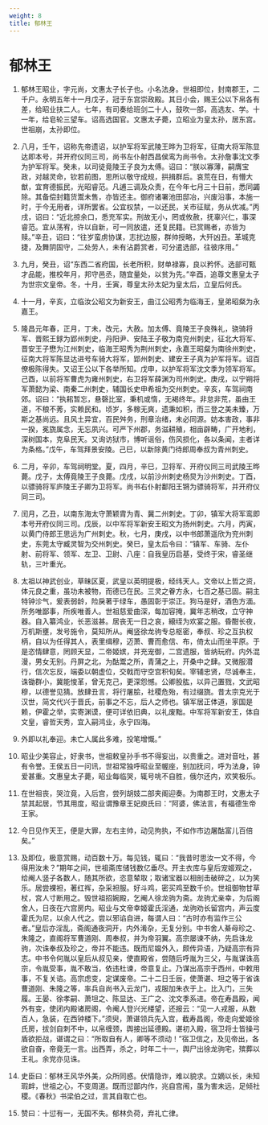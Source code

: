 ```yaml
---
weight: 8
title: 郁林王
---
```


# 郁林王

1. <span id="郁林王-1"></span>
郁林王昭业，字元尚，文惠太子长子也。小名法身。世祖即位，封南郡王，二千户。永明五年十一月戊子，冠于东宫崇政殿。其日小会，赐王公以下帛各有差，给昭业扶二人。七年，有司奏给班剑二十人，鼓吹一部，高选友、学。十一年，给皂轮三望车。诏高选国官。文惠太子薨，立昭业为皇太孙，居东宫。世祖崩，太孙即位。

2. <span id="郁林王-2"></span>
八月，壬午，诏称先帝遗诏，以护军将军武陵王晔为卫将军，征南大将军陈显达即本号，并开府仪同三司，尚书左仆射西昌侯鸾为尚书令。太孙詹事沈文季为护军将军。癸未，以司徒竟陵王子良为太傅。诏曰：“朕以寡薄，嗣膺宝政，对越灵命，钦若前图，思所以敬守成规，拱揖群后。哀荒在日，有懵大猷，宜育德振民，光昭睿范。凡逋三调及众责，在今年七月三十日前，悉同蠲除。其备偿封籍货鬻未售，亦皆还主。御府诸署池田邸冶，兴废沿事，本施一时，于今无用者，详所罢省。公宜权禁，一以还民，关市征赋，务从优减。”丙戌，诏曰：“近北掠余口，悉充军实。刑故无小，罔或攸赦，抚辜兴仁，事深睿范。宜从荡宥，许以自新，可一同放遣，还复民籍。已赏赐者，亦皆为赎。”辛丑，诏曰：“往岁蛮虏协谋，志扰边服，群帅授略，大歼凶丑。革城克捷，及舞阴固守，二处劳人，未有沾爵赏者，可分遣选部，往彼序用。”

3. <span id="郁林王-3"></span>
九月，癸丑，诏“东西二省府国，长老所积，财单禄寡，良以矜怀。选部可甄才品能，推校年月，邦守邑丞，随宜量处，以贫为先。”辛酉，追尊文惠皇太子为世宗文皇帝。冬，十月，壬寅，尊皇太孙太妃为皇太后，立皇后何氏。

4. <span id="郁林王-4"></span>
十一月，辛亥，立临汝公昭文为新安王，曲江公昭秀为临海王，皇弟昭粲为永嘉王。

5. <span id="郁林王-5"></span>
隆昌元年春，正月，丁未，改元，大赦。加太傅、竟陵王子良殊礼，骁骑将军、晋熙王銶为郢州刺史，丹阳尹、安陆王子敬为南兖州刺史，征北大将军、晋安王子懋为江州刺史，临海王昭秀为荆州刺史，永嘉王昭粲为南徐州刺史，征南大将军陈显达进号车骑大将军，郢州刺史、建安王子真为护军将军。诏百僚极陈得失。又诏王公以下各举所知。戊申，以护军将军沈文季为领军将军。己酉，以前将军曹虎为雍州刺史，右卫将军薛渊为司州刺史。庚戌，以宁朔将军萧懿为梁、南秦二州刺史，辅国长史申希祖为交州刺史。辛亥，车驾祠南郊。诏曰：“执耜暂忘，悬磬比室，秉机或惰，无褐终年。非怠非荒，虽由王道，不稂不莠，实赖民和。顷岁，多稼无爽，遗秉如积，而三登之美未臻，万斯之基尚远。且风土异宜，百民舛务，刑章治绪，未必同源。妨本害政，事非一揆，冕旒属念，无忘夙兴。可严下州郡，务滋耕殖，相亩辟畴，广开地利，深树国本，克阜民天。又询访狱市，博听谣俗，伤风损化，各以条闻，主者详为条格。”戊午，车驾拜景安陵。己巳，以新除黄门待郎周奉叔为青州刺史。

6. <span id="郁林王-6"></span>
二月，辛卯，车驾祠明堂。夏，四月，辛巳，卫将军、开府仪同三司武陵王晔薨。戊子，太傅竟陵王子良薨。戊戌，以前沙州刺史杨炅为沙州刺史。丁酉，以骠骑将军庐陵王子卿为卫将军。尚书右仆射鄱阳王锵为骠骑将军，并开府仪同三司。

7. <span id="郁林王-7"></span>
闰月，乙丑，以南东海太守萧颖胄为青、冀二州刺史。丁卯，镇军大将军鸾即本号开府仪同三司。戊辰，以中军将军新安王昭文为扬州刺史。六月，丙寅，以黄门侍郎王思远为广州刺史。秋，七月，庚戌，以中书郎萧遥欣为兖州刺史，东莞太守臧灵智为交州刺史。癸巳，皇太后令曰：“镇军、车骑、左仆射、前将军、领军、左卫、卫尉、八座：自我皇历启基，受终于宋，睿圣继轨，三叶重光。

8. <span id="郁林王-8"></span>
太祖以神武创业，草昧区夏，武皇以英明提极，经纬天人。文帝以上哲之资，体元良之重，虽功未被物，而德已在民。三灵之眷方永，七百之基已固。嗣主特钟沴气，爰表弱龄，险戾著于绿车，愚固彰于崇正。狗马是好，酒色方湎。所务唯鄙事，所疾唯善人。世祖慈爱曲深，每加容掩，冀年志稍改，立守神器。自入纂鸿业，长恶滋甚。居丧无一日之哀，縗绖为欢宴之服。昏酣长夜，万机斯壅，发号施令，莫知所从。阉竖徐龙驹专总枢密，奉叔、珍之互执权柄，自以为任得其人，表里缉穆，迈萧、曹而愈信、布，倚太山而坐平原。于是恣情肆意，罔顾天显，二帝姬嫔，并充宠御，二宫遗服，皆纳玩府。内外混漫，男女无别。丹屏之北，为酤鬻之所，青蒲之上，开桑中之肆。又微服潜行，信次忘反，端委以朝虚位，交戟而守空宫积旬矣。宰辅忠贤，尽诚奉主，诛锄群小，冀能悛革，曾无克己，更深怨憾。公卿股肱，以异己置戮，文武昭穆，以德誉见猜。放肆丑言，将行屠脍，社稷危殆，有过缀旒。昔太宗克光于汉世，简文代兴于晋氏，前事之不忘，后人之师也。镇军居正体道，家国是赖，伊霍之举，实寄渊谟，便可详依旧典，以礼废黜。中军将军新安王，体自文皇，睿哲天秀，宜入嗣鸿业，永宁四海。

9. <span id="郁林王-9"></span>
外即以礼奉迎。未亡人属此多难，投笔增慨。”

10. <span id="郁林王-10"></span>
昭业少美容止，好隶书，世祖敕皇孙手书不得妄出，以贵重之。进对音吐，甚有令誉。王侯五日一问讯，世祖常独呼昭业至幄座，别加抚问，呼为法身，钟爱甚重。文惠皇太子薨，昭业每临哭，辄号咷不自胜，俄尔还内，欢笑极乐。

11. <span id="郁林王-11"></span>
在世祖丧，哭泣竟，入后宫，尝列胡妓二部夹阁迎奏。为南郡王时，文惠太子禁其起居，节其用度，昭业谓豫章王妃庾氏曰：“阿婆，佛法言，有福德生帝王家。

12. <span id="郁林王-12"></span>
今日见作天王，便是大罪，左右主帅，动见拘执，不如作市边屠酤富儿百倍矣。”

13. <span id="郁林王-13"></span>
及即位，极意赏赐，动百数十万。每见钱，辄曰：“我昔时思汝一文不得，今得用汝未？”期年之间，世祖斋库储钱数亿垂尽。开主衣库与皇后宠姬观之，给阉人竖子各数人，随其所欲，恣意辇取；取诸宝器以相剖击破碎之，以为笑乐。居尝裸袒，著红裈，杂采袒服。好斗鸡，密买鸡至数千价。世祖御物甘草杖，宫人寸断用之。毁世祖招婉殿，乞阉人徐龙驹为斋。龙驹尤亲幸，为后阁舍人，日夜在六宫房内。昭业与文帝幸姬霍氏淫通，龙驹劝长留宫内，声云度霍氏为尼，以余人代之。尝以邪谄自进，每谓人曰：“古时亦有监作三公者。”皇后亦淫乱，斋阁通夜洞开，内外淆杂，无复分别。中书舍人綦母珍之、朱隆之，直阁将军曹道刚、周奉叔，并为帝羽翼。高宗屡谏不纳，先启诛龙驹，次诛奉叔及珍之，帝并不能违。既而尼媪外入，颇传异语，乃疑高宗有异志。中书令何胤以皇后从叔见亲，使直殿省，尝随后呼胤为三父，与胤谋诛高宗，令胤受事，胤不敢当，依违杜谏，帝意复止。乃谋出高宗于西州，中敕用事，不复关谘。高宗虑变，定谋废帝。二十二日壬辰，使萧谌、坦之等于省诛曹道刚、朱隆之等，率兵自尚书入云龙门，戎服加朱衣于上。比入门，三失履。王晏、徐孝嗣、萧坦之、陈显达、王广之、沈文季系进。帝在寿昌殿，闻外有变，使闭内殿诸房阁，令阉人登兴光楼望，还报云：“见一人戎服，从数百人，急装，在西钟楼下。”须臾，萧谌领兵先入宫，截寿昌阁，帝走向爱姬徐氏房，拔剑自刺不中，以帛缠颈，舆接出延德殿。谌初入殿，宿卫将士皆操弓盾欲拒战，谌谓之曰：“所取自有人，卿等不须动！”宿卫信之，及见帝出，各欲自奋，帝竟无一言。出西弄，杀之，时年二十一，舆尸出徐龙驹宅，殡葬以王礼。余党亦见诛。

14. <span id="郁林王-14"></span>
史臣曰：郁林王风华外美，众所同惑。伏情隐诈，难以貌求。立嫡以长，未知瑕衅，世祖之心，不变周道。既而愆鄙内作，兆自宫闱，虽为害未远，足倾社稷。《春秋》书梁伯之过，言其自取亡也。

15. <span id="郁林王-15"></span>
赞曰：十愆有一，无国不失。郁林负荷，弃礼亡律。
